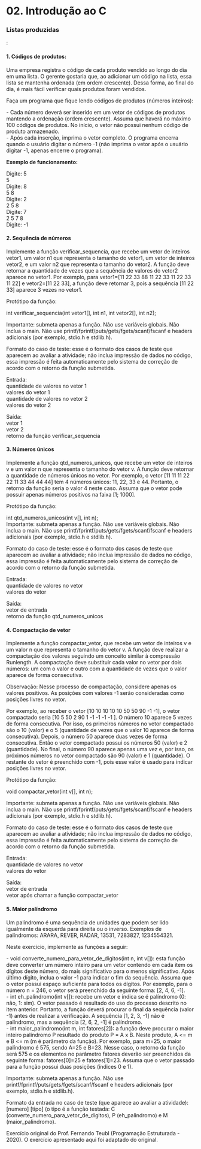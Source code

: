 <h1>02. Introdução ao C</h1>
<h3>Listas produzidas</h3>:

<h4>1. Códigos de produtos:</h4>
Uma empresa registra o código de cada produto vendido ao longo do dia em uma lista. O gerente gostaria que, ao adicionar um código na lista, essa lista se mantenha ordenada (em ordem crescente). Dessa forma, ao final do dia, é mais fácil verificar quais produtos foram vendidos.
<p>
Faça um programa que fique lendo códigos de produtos (números inteiros):
<p>
- Cada número deverá ser inserido em um vetor de códigos de produtos mantendo a ordenação (ordem crescente). Assuma que haverá no máximo 100 códigos de produtos. No início, o vetor não possui nenhum código de produto armazenado.<br>
- Após cada inserção, imprima o vetor completo. O programa encerra quando o usuário digitar o número -1 (não imprima o vetor após o usuário digitar -1, apenas encerre o programa).
<p>
<b>Exemplo de funcionamento:</b>
<p>
Digite: 5<br>
5<br>
Digite: 8<br>
5 8<br>
Digite: 2<br>
2 5 8<br>
Digite: 7<br>
2 5 7 8<br>
Digite: -1
  
  
<h4>2. Sequência de números</h4>  
Implemente a função verificar_sequencia, que recebe um vetor de inteiros vetor1, um valor n1 que representa o tamanho do vetor1, um vetor de inteiros vetor2, e um valor n2 que representa o tamanho do vetor2. A função deve retornar a quantidade de vezes que a sequência de valores do vetor2 aparece no vetor1. Por exemplo, para vetor1=[11 22 33 88 11 22 33 11 22 33 11 22] e vetor2=[11 22 33], a função deve retornar 3, pois a sequência [11 22 33] aparece 3 vezes no vetor1.
<p>
Protótipo da função:
<p>
int verificar_sequencia(int vetor1[], int n1, int vetor2[], int n2);
<p>
Importante: submeta apenas a função. Não use variáveis globais. Não inclua o main. Não use printf/fprintf/puts/gets/fgets/scanf/fscanf e headers adicionais (por exemplo, stdio.h e stdlib.h).
<p>
Formato do caso de teste: esse é o formato dos casos de teste que aparecem ao avaliar a atividade; não inclua impressão de dados no código, essa impressão é feita automaticamente pelo sistema de correção de acordo com o retorno da função submetida.
<p>
Entrada:<br>
quantidade de valores no vetor 1<br>
valores do vetor 1<br>
quantidade de valores no vetor 2<br>
valores do vetor 2
<p>
Saída:<br>
vetor 1<br>
vetor 2<br>
retorno da função verificar_sequencia  

  
<h4>3. Números únicos</h4>  
Implemente a função qtd_numeros_unicos, que recebe um vetor de inteiros v e um valor n que representa o tamanho do vetor v. A função deve retornar a quantidade de números únicos no vetor. Por exemplo, o vetor [11 11 11 22 22 11 33 44 44 44] tem 4 números únicos: 11, 22, 33 e 44. Portanto, o retorno da função seria o valor 4 neste caso. Assuma que o vetor pode possuir apenas números positivos na faixa [1; 1000].
<p>
Protótipo da função:
<p>
int qtd_numeros_unicos(int v[], int n);<br>
Importante: submeta apenas a função. Não use variáveis globais. Não inclua o main. Não use printf/fprintf/puts/gets/fgets/scanf/fscanf e headers adicionais (por exemplo, stdio.h e stdlib.h).
<p>
Formato do caso de teste: esse é o formato dos casos de teste que aparecem ao avaliar a atividade; não inclua impressão de dados no código, essa impressão é feita automaticamente pelo sistema de correção de acordo com o retorno da função submetida.
<p>
Entrada:<br>
quantidade de valores no vetor<br>
valores do vetor
<p>
Saída:<br>
vetor de entrada<br>
retorno da função qtd_numeros_unicos  
  
<h4>4. Compactação de vetor</h4>

Implemente a função compactar_vetor, que recebe um vetor de inteiros v e um valor n que representa o tamanho do vetor v. A função deve realizar a compactação dos valores seguindo um conceito similar à compressão Runlength. A compactação deve substituir cada valor no vetor por dois números: um com o valor e outro com a quantidade de vezes que o valor aparece de forma consecutiva.
<p>
Observação: Nesse processo de compactação, considere apenas os valores positivos. As posições com valores -1 serão consideradas como posições livres no vetor.
<p>
Por exemplo, ao receber o vetor [10 10 10 10 10 50 50 90 -1 -1], o vetor compactado seria [10 5 50 2 90 1 -1 -1 -1 -1 ]. O número 10 aparece 5 vezes de forma consecutiva. Por isso, os primeiros números no vetor compactado são o 10 (valor) e o 5 (quantidade de vezes que o valor 10 aparece de forma consecutiva). Depois, o número 50 aparece duas vezes de forma consecutiva. Então o vetor compactado possui os números 50 (valor) e 2 (quantidade). No final, o número 90 aparece apenas uma vez e, por isso, os próximos números no vetor compactado são 90 (valor) e 1 (quantidade). O restante do vetor é preenchido com -1, pois esse valor é usado para indicar posições livres no vetor.
<p>
Protótipo da função:
<p>
void compactar_vetor(int v[], int n);
<p>
Importante: submeta apenas a função. Não use variáveis globais. Não inclua o main. Não use printf/fprintf/puts/gets/fgets/scanf/fscanf e headers adicionais (por exemplo, stdio.h e stdlib.h).
<p>
Formato do caso de teste: esse é o formato dos casos de teste que aparecem ao avaliar a atividade; não inclua impressão de dados no código, essa impressão é feita automaticamente pelo sistema de correção de acordo com o retorno da função submetida.
<p>
Entrada:<br>
quantidade de valores no vetor<br>
valores do vetor
<p>
Saída:<br>
vetor de entrada<br>
vetor após chamar a função compactar_vetor
  
<h4>5. Maior palíndromo</h4>
  
Um palíndromo é uma sequência de unidades que podem ser lido igualmente da esquerda para direita ou o inverso. Exemplos de palíndromos: ARARA, REVER, RADAR, 13531, 7283827, 1234554321.
<p>
Neste exercício, implemente as funções a seguir:
<p>
- void converte_numero_para_vetor_de_digitos(int n, int v[]): esta função deve converter um número inteiro para um vetor contendo em cada item os dígitos deste número, do mais significativo para o menos significativo. Após último dígito, inclua o valor -1 para indicar o fim da sequência. Assuma que o vetor possui espaço suficiente para todos os dígitos. Por exemplo, para o número n = 246, o vetor será preenchido da seguinte forma: [2, 4, 6, -1].<br>
- int eh_palindromo(int v[]): recebe um vetor e indica se é palíndromo (0: não, 1: sim). O vetor passado é resultado do uso do processo descrito no item anterior. Portanto, a função deverá procurar o final da sequência (valor -1) antes de realizar a verificação. A sequência [1, 2, 3, -1] não é palíndromo, mas a sequência [2, 6, 2, -1] é palíndromo.<br>
- int maior_palindromo(int m, int fatores[2]): a função deve procurar o maior inteiro palíndromo P resultado do produto P = A x B. Neste produto, A <= m e B <= m (m é parâmetro da função). Por exemplo, para m=25, o maior palíndromo é 575, sendo A=25 e B=23. Nesse caso, o retorno da função será 575 e os elementos no parâmetro fatores deverão ser preenchidos da seguinte forma: fatores[0]=25 e fatores[1]=23. Assuma que o vetor passado para a função possui duas posições (índices 0 e 1).
<p>
Importante: submeta apenas a função. Não use printf/fprintf/puts/gets/fgets/scanf/fscanf e headers adicionais (por exemplo, stdio.h e stdlib.h).
<p>
Formato da entrada no caso de teste (que aparece ao avaliar a atividade):<br>
[numero] [tipo] (o tipo é a função testada: C (converte_numero_para_vetor_de_digitos), P (eh_palindromo) e M (maior_palindromo).
<p>
Exercício original do Prof. Fernando Teubl (Programação Estruturada - 2020). O exercício apresentado aqui foi adaptado do original.
